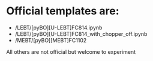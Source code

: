 # Official templates are:

  - /LEBT/\[pyBO\]\[U-LEBT\]FC814.ipynb
  - /LEBT/\[pyBO\]\[U-LEBT\]FC814_with_chopper_off.ipynb
  - /MEBT/\[pyBO\]\[MEBT\]FC1102
  
All others are not official but welcome to experiment